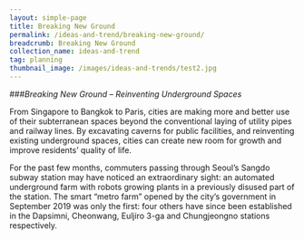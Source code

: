 ```yaml
---
layout: simple-page
title: Breaking New Ground
permalink: /ideas-and-trend/breaking-new-ground/
breadcrumb: Breaking New Ground
collection_name: ideas-and-trend
tag: planning
thumbnail_image: /images/ideas-and-trends/test2.jpg
---
```


###*Breaking New Ground – Reinventing Underground Spaces*

From Singapore to Bangkok to Paris, cities are making more and better use of their subterranean spaces beyond the conventional laying of utility pipes and railway lines. By excavating caverns for public facilities, and reinventing existing underground spaces, cities can create new room for growth and improve residents’ quality of life.

For the past few months, commuters passing through Seoul’s Sangdo subway station may have noticed an extraordinary sight: an automated underground farm with robots growing plants in a previously disused part of the station. The smart “metro farm” opened by the city’s government in September 2019 was only the first: four others have since been established in the Dapsimni, Cheonwang, Euljiro 3-ga and Chungjeongno stations respectively.
